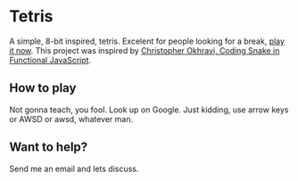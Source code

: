 # Tetris
A simple, 8-bit inspired, tetris. Excelent for people looking for a break, [play it now](https://claudiosegala.github.io/tetris/).  This project was inspired by [Christopher Okhravi, Coding Snake in Functional JavaScript](https://www.youtube.com/watch?v=poVMBGe1THE&t=7s).

## How to play
Not gonna teach, you fool. Look up on Google. Just kidding, use arrow keys or AWSD or awsd, whatever man.

## Want to help?
Send me an email and lets discuss.
